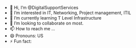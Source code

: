 - 👋 Hi, I’m @DigitalSupportServices
- 👀 I’m interested in IT, Networking, Project management, ITIL
- 🌱 I’m currently learning T Level Infrastructure
- 💞️ I’m looking to collaborate on most.
- 📫 How to reach me ...
- 😄 Pronouns: US
- ⚡ Fun fact: 

<!---
DigitalSupportServices/DigitalSupportServices is a ✨ special ✨ repository because its `README.md` (this file) appears on your GitHub profile.
You can click the Preview link to take a look at your changes.
--->
